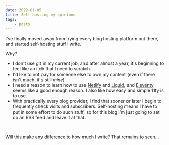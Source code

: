 ```yaml
---
date: 2022-01-05
title: Self-hosting my opinions
tags:
    - posts
---
```


I've finally moved away from trying every blog hosting platform out there, and started self-hosting stuff I write.

Why?

* I don't use git in my current job, and after almost a year, it's beginning to feel like an itch that I need to scratch.
* I'd like to not pay for someone else to own my content (even if there isn't much, it's still _mine_).
* I need a reason to learn how to use [Netlify](https://netlify.com) and [Liquid](https://shopify.github.io/liquid/), and [Eleventy](https://11ty.dev) seems like a good enough reason. I also like how easy and simple 11ty is to use.
* With practically every blog provider, I find that sooner or later I begin to frequently check visits and subscribers. Self-hosting means I have to put in some effort to do such stuff, so for this blog I'm just going to set up an RSS feed and leave it at that. 
  
<br>

Will this make any difference to how much I write? That remains to seen...